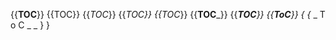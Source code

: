 {{__TOC__}}
{{TOC}}
{{_TOC_}}
{{__TOC_}}
{{_TOC__}}
{{__TOC___}}
{{___TOC__}}
{{__ToC__}}
{ {_ _ T o C _ _ } }